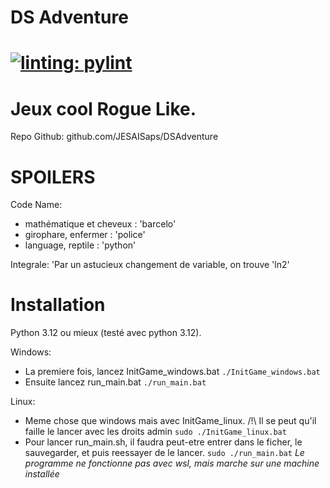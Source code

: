 DS Adventure
============

[![linting: pylint](https://img.shields.io/badge/linting-pylint-yellowgreen)](https://github.com/pylint-dev/pylint)
============

**Jeux cool Rogue Like.**
============

Repo Github: github.com/JESAISaps/DSAdventure

SPOILERS
============
Code Name:
- mathématique et cheveux : 'barcelo'
- girophare, enfermer : 'police'
- language, reptile : 'python'

Integrale: 'Par un astucieux changement de variable, on trouve 'ln2'

Installation
====

Python 3.12 ou mieux (testé avec python 3.12).

Windows:
- La premiere fois, lancez InitGame_windows.bat
```./InitGame_windows.bat```
- Ensuite lancez run_main.bat
```./run_main.bat```

Linux:
- Meme chose que windows mais avec InitGame_linux. /!\ Il se peut qu'il faille le lancer avec les droits admin
```sudo ./InitGame_linux.bat```
- Pour lancer run_main.sh, il faudra peut-etre entrer dans le ficher, le sauvegarder, et puis reessayer de le lancer.
```sudo ./run_main.bat```
*Le programme ne fonctionne pas avec wsl, mais marche sur une machine installée*
